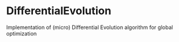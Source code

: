 # DifferentialEvolution
Implementation of (micro) Differential Evolution algorithm for global optimization
